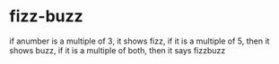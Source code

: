 # fizz-buzz
if anumber is a multiple of 3, it shows fizz, if it is a multiple of 5, then it shows buzz, if it is a multiple of both, then it says fizzbuzz
